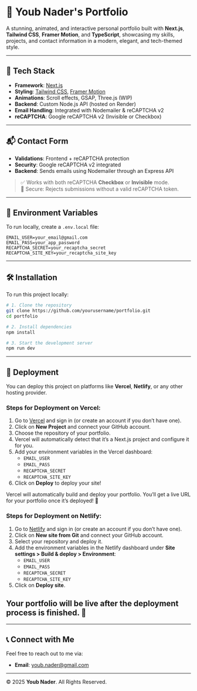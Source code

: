# 💼 Youb Nader's Portfolio

A stunning, animated, and interactive personal portfolio built with **Next.js**, **Tailwind CSS**, **Framer Motion**, and **TypeScript**, showcasing my skills, projects, and contact information in a modern, elegant, and tech-themed style.

---

## 🚀 Tech Stack

- **Framework**: [Next.js](https://nextjs.org/)
- **Styling**: [Tailwind CSS](https://tailwindcss.com/), [Framer Motion](https://www.framer.com/motion/)
- **Animations**: Scroll effects, GSAP, Three.js (WIP)
- **Backend**: Custom Node.js API (hosted on Render)
- **Email Handling**: Integrated with Nodemailer & reCAPTCHA v2
- **reCAPTCHA**: Google reCAPTCHA v2 (Invisible or Checkbox)
---

## 📬 Contact Form

- **Validations**: Frontend + reCAPTCHA protection
- **Security**: Google reCAPTCHA v2 integrated
- **Backend**: Sends emails using Nodemailer through an Express API

> ✅ Works with both reCAPTCHA **Checkbox** or **Invisible** mode.  
> 🔐 Secure: Rejects submissions without a valid reCAPTCHA token.

---

## 🔧 Environment Variables

To run locally, create a `.env.local` file:

```env
EMAIL_USER=your_email@gmail.com
EMAIL_PASS=your_app_password
RECAPTCHA_SECRET=your_recaptcha_secret
RECAPTCHA_SITE_KEY=your_recaptcha_site_key
```
---
## 🛠️ Installation

To run this project locally:

```bash
# 1. Clone the repository
git clone https://github.com/yourusername/portfolio.git
cd portfolio

# 2. Install dependencies
npm install

# 3. Start the development server
npm run dev
```
---
## 🚀 Deployment

You can deploy this project on platforms like **Vercel**, **Netlify**, or any other hosting provider.

### Steps for Deployment on Vercel:

1. Go to [Vercel](https://vercel.com/) and sign in (or create an account if you don’t have one).
2. Click on **New Project** and connect your GitHub account.
3. Choose the repository of your portfolio.
4. Vercel will automatically detect that it’s a Next.js project and configure it for you.
5. Add your environment variables in the Vercel dashboard:
    - `EMAIL_USER` 
    - `EMAIL_PASS`
    - `RECAPTCHA_SECRET`
    - `RECAPTCHA_SITE_KEY`
6. Click on **Deploy** to deploy your site!

Vercel will automatically build and deploy your portfolio. You’ll get a live URL for your portfolio once it’s deployed! 🎉

### Steps for Deployment on Netlify:

1. Go to [Netlify](https://www.netlify.com/) and sign in (or create an account if you don’t have one).
2. Click on **New site from Git** and connect your GitHub account.
3. Select your repository and deploy it.
4. Add the environment variables in the Netlify dashboard under **Site settings > Build & deploy > Environment**:
    - `EMAIL_USER` 
    - `EMAIL_PASS`
    - `RECAPTCHA_SECRET`
    - `RECAPTCHA_SITE_KEY`
5. Click on **Deploy site**.

Your portfolio will be live after the deployment process is finished. 🎉
---
---

## 📞 Connect with Me

Feel free to reach out to me via:

- **Email**: [youb.nader@gmail.com](mailto:youb.nader@examp.com)
---

© 2025 **Youb Nader**. All Rights Reserved.
